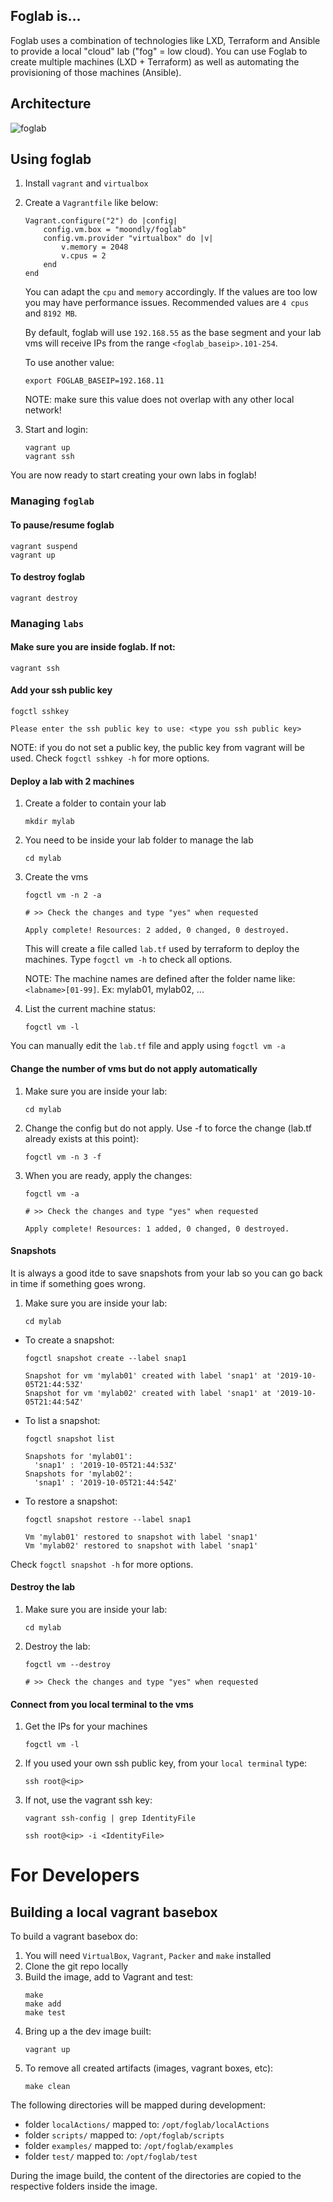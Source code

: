 ## Foglab is...
Foglab uses a combination of technologies like LXD, Terraform and Ansible to provide a local "cloud" lab ("fog" = low cloud). You can use Foglab to create multiple machines (LXD + Terraform) as well as automating the provisioning of those machines (Ansible).

## Architecture
![foglab](./support/foglabDiagram.png "Foglab architecture")

## Using foglab
1. Install `vagrant` and `virtualbox`
1. Create a `Vagrantfile` like below:

    ```
    Vagrant.configure("2") do |config|
        config.vm.box = "moondly/foglab"
        config.vm.provider "virtualbox" do |v|
            v.memory = 2048
            v.cpus = 2
        end
    end
    ```

    You can adapt the `cpu` and `memory` accordingly. If the values are too low you may have performance issues. Recommended values are `4 cpus` and `8192 MB`.

    By default, foglab will use `192.168.55` as the base segment and your lab vms will receive IPs from the range `<foglab_baseip>.101-254`. 
    
    To use another value:
    ```
    export FOGLAB_BASEIP=192.168.11
    ```
    NOTE: make sure this value does not overlap with any other local network!

1. Start and login:
    ```
    vagrant up
    vagrant ssh
    ``` 
You are now ready to start creating your own labs in foglab!

### Managing `foglab`
#### To pause/resume foglab
```
vagrant suspend
vagrant up
```

#### To destroy foglab
```
vagrant destroy
```

### Managing `labs`
#### Make sure you are inside foglab. If not:
```
vagrant ssh
```
#### Add your ssh public key
```
fogctl sshkey

Please enter the ssh public key to use: <type you ssh public key>
```
NOTE: if you do not set a public key, the public key from vagrant will be used. Check `fogctl sshkey -h` for more options.
#### Deploy a lab with 2 machines
1. Create a folder to contain your lab
    ```
    mkdir mylab
    ```
1. You need to be inside your lab folder to manage the lab
    ```
    cd mylab
    ```
1. Create the vms
    ```
    fogctl vm -n 2 -a
    
    # >> Check the changes and type "yes" when requested
    
    Apply complete! Resources: 2 added, 0 changed, 0 destroyed.
    ```
    This will create a file called `lab.tf` used by terraform to deploy the machines. Type `fogctl vm -h` to check all options. 
    
    NOTE: The machine names are defined after the folder name like: `<labname>[01-99]`. Ex: mylab01, mylab02, ...
1. List the current machine status:
    ```
    fogctl vm -l
    ```
You can manually edit the `lab.tf` file and apply using `fogctl vm -a`
#### Change the number of vms but do not apply automatically
1. Make sure you are inside your lab:
    ```
    cd mylab
    ```
1. Change the config but do not apply. Use -f to force the change (lab.tf already exists at this point):
    ```
    fogctl vm -n 3 -f
    ```
1. When you are ready, apply the changes:
    ```
    fogctl vm -a

    # >> Check the changes and type "yes" when requested

    Apply complete! Resources: 1 added, 0 changed, 0 destroyed.
    ```

#### Snapshots
It is always a good itde to save snapshots from your lab so you can go back in time if something goes wrong.
1. Make sure you are inside your lab:
    ```
    cd mylab
    ```
* To create a snapshot:
    ```
    fogctl snapshot create --label snap1

    Snapshot for vm 'mylab01' created with label 'snap1' at '2019-10-05T21:44:53Z'
    Snapshot for vm 'mylab02' created with label 'snap1' at '2019-10-05T21:44:54Z'
    ```
* To list a snapshot:
    ```
    fogctl snapshot list

    Snapshots for 'mylab01':
      'snap1' : '2019-10-05T21:44:53Z'
    Snapshots for 'mylab02':
      'snap1' : '2019-10-05T21:44:54Z'
    ```
* To restore a snapshot:
    ```
    fogctl snapshot restore --label snap1

    Vm 'mylab01' restored to snapshot with label 'snap1'
    Vm 'mylab02' restored to snapshot with label 'snap1'
    ```
Check `fogctl snapshot -h` for more options.
#### Destroy the lab
1. Make sure you are inside your lab:
    ```
    cd mylab
    ```
1. Destroy the lab:
    ```
    fogctl vm --destroy

    # >> Check the changes and type "yes" when requested
    ```

#### Connect from you local terminal to the vms

1. Get the IPs for your machines
    ```
    fogctl vm -l
    ```
1. If you used your own ssh public key, from your `local terminal` type:
    ```
    ssh root@<ip> 
    ```
1. If not, use the vagrant ssh key:
    ```
    vagrant ssh-config | grep IdentityFile 
    
    ssh root@<ip> -i <IdentityFile>
    ```


# For Developers
## Building a local vagrant basebox
To build a vagrant basebox do:
1. You will need `VirtualBox`, `Vagrant`, `Packer` and `make` installed
1. Clone the git repo locally
1. Build the image, add to Vagrant and test:
    ```
    make
    make add
    make test
    ```
1. Bring up a the dev image built:
    ```
    vagrant up
    ```
1. To remove all created artifacts (images, vagrant boxes, etc):
    ```
    make clean
    ```
The following directories will be mapped during development:
* folder `localActions/` mapped to: `/opt/foglab/localActions`
* folder `scripts/` mapped to: `/opt/foglab/scripts`
* folder `examples/` mapped to: `/opt/foglab/examples`
* folder `test/` mapped to: `/opt/foglab/test`

During the image build, the content of the directories are copied to the respective folders inside the image.

